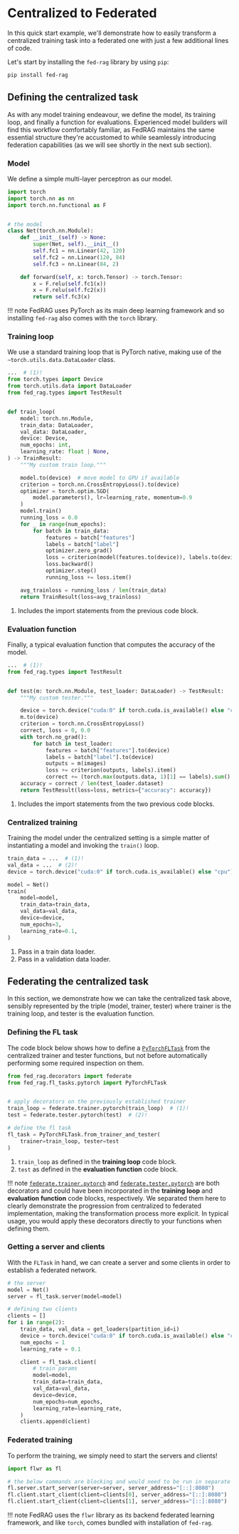 # Centralized to Federated

In this quick start example, we'll demonstrate how to easily transform a centralized
training task into a federated one with just a few additional lines of code.

Let's start by installing the `fed-rag` library by using `pip`:

``` sh
pip install fed-rag
```

## Defining the centralized task

As with any model training endeavour, we define the model, its training loop, and
finally a function for evaluations. Experienced model builders will find this
workflow comfortably familiar, as FedRAG maintains the same essential structure
they're accustomed to while seamlessly introducing federation capabilities (as we
will see shortly in the next sub section).

### Model

We define a simple multi-layer perceptron as our model.

``` py title="the model"
import torch
import torch.nn as nn
import torch.nn.functional as F


# the model
class Net(torch.nn.Module):
    def __init__(self) -> None:
        super(Net, self).__init__()
        self.fc1 = nn.Linear(42, 120)
        self.fc2 = nn.Linear(120, 84)
        self.fc3 = nn.Linear(84, 2)

    def forward(self, x: torch.Tensor) -> torch.Tensor:
        x = F.relu(self.fc1(x))
        x = F.relu(self.fc2(x))
        return self.fc3(x)
```

!!! note
    FedRAG uses PyTorch as its main deep learning framework and so installing
    `fed-rag` also comes with the `torch` library.

### Training loop

We use a standard training loop that is PyTorch native, making use of the
`~torch.utils.data.DataLoader` class.

``` py title="training loop"
...  # (1)!
from torch.types import Device
from torch.utils.data import DataLoader
from fed_rag.types import TestResult


def train_loop(
    model: torch.nn.Module,
    train_data: DataLoader,
    val_data: DataLoader,
    device: Device,
    num_epochs: int,
    learning_rate: float | None,
) -> TrainResult:
    """My custom train loop."""

    model.to(device)  # move model to GPU if available
    criterion = torch.nn.CrossEntropyLoss().to(device)
    optimizer = torch.optim.SGD(
        model.parameters(), lr=learning_rate, momentum=0.9
    )
    model.train()
    running_loss = 0.0
    for _ in range(num_epochs):
        for batch in train_data:
            features = batch["features"]
            labels = batch["label"]
            optimizer.zero_grad()
            loss = criterion(model(features.to(device)), labels.to(device))
            loss.backward()
            optimizer.step()
            running_loss += loss.item()

    avg_trainloss = running_loss / len(train_data)
    return TrainResult(loss=avg_trainloss)
```

1. Includes the import statements from the previous code block.

### Evaluation function

Finally, a typical evaluation function that computes the accuracy of the model.

``` py title="evaluation function"
...  # (1)!
from fed_rag.types import TestResult


def test(m: torch.nn.Module, test_loader: DataLoader) -> TestResult:
    """My custom tester."""

    device = torch.device("cuda:0" if torch.cuda.is_available() else "cpu")
    m.to(device)
    criterion = torch.nn.CrossEntropyLoss()
    correct, loss = 0, 0.0
    with torch.no_grad():
        for batch in test_loader:
            features = batch["features"].to(device)
            labels = batch["label"].to(device)
            outputs = m(images)
            loss += criterion(outputs, labels).item()
            correct += (torch.max(outputs.data, 1)[1] == labels).sum().item()
    accuracy = correct / len(test_loader.dataset)
    return TestResult(loss=loss, metrics={"accuracy": accuracy})
```

1. Includes the import statements from the two previous code blocks.

### Centralized training

Training the model under the centralized setting is a simple matter of instantiating
a model and invoking the `train()` loop.

``` py title="Centralized training"
train_data = ...  # (1)!
val_data = ...  # (2)!
device = torch.device("cuda:0" if torch.cuda.is_available() else "cpu")

model = Net()
train(
    model=model,
    train_data=train_data,
    val_data=val_data,
    device=device,
    num_epochs=3,
    learning_rate=0.1,
)
```

1. Pass in a train data loader.
2. Pass in a validation data loader.

## Federating the centralized task

In this section, we demonstrate how we can take the centralized task above,
sensibly represented by the triple (model, trainer, tester) where trainer is the
training loop, and tester is the evaluation function.

### Defining the FL task

The code block below shows how to define a [`PyTorchFLTask`](../../api_reference/fl_tasks/pytorch.md)
from the centralized trainer and tester functions, but not before automatically
performing some required inspection on them.

``` py title="Getting an FL Task"
from fed_rag.decorators import federate
from fed_rag.fl_tasks.pytorch import PyTorchFLTask


# apply decorators on the previously established trainer
train_loop = federate.trainer.pytorch(train_loop)  # (1)!
test = federate.tester.pytorch(test)  # (2)!

# define the fl task
fl_task = PyTorchFLTask.from_trainer_and_tester(
    trainer=train_loop, tester=test
)
```

1. `train_loop` as defined in the **training loop** code block.
2. `test` as defined in the **evaluation function** code block.

!!! note
    [`federate.trainer.pytorch`](../../api_reference/decorators/index.md) and
    [`federate.tester.pytorch`](../../api_reference/decorators/index.md) are both
    decorators and could have been incorporated in the **training loop** and
    **evaluation function** code blocks, respectively. We separated them here to
    clearly demonstrate the progression from centralized to federated implementation,
    making the transformation process more explicit. In typical usage, you would
    apply these decorators directly to your functions when defining them.

### Getting a server and clients

With the `FLTask` in hand, we can create a server and some clients in order to
establish a federated network.

``` py title="Getting a server and two clients"
# the server
model = Net()
server = fl_task.server(model=model)

# defining two clients
clients = []
for i in range(2):
    train_data, val_data = get_loaders(partition_id=i)
    device = torch.device("cuda:0" if torch.cuda.is_available() else "cpu")
    num_epochs = 1
    learning_rate = 0.1

    client = fl_task.client(
        # train params
        model=model,
        train_data=train_data,
        val_data=val_data,
        device=device,
        num_epochs=num_epochs,
        learning_rate=learning_rate,
    )
    clients.append(client)
```

### Federated training

To perform the training, we simply need to start the servers and clients!

``` py title="Starting the server and clients"
import flwr as fl

# the below commands are blocking and would need to be run in separate processes
fl.server.start_server(server=server, server_address="[::]:8080")
fl.client.start_client(client=clients[0], server_address="[::]:8080")
fl.client.start_client(client=clients[1], server_address="[::]:8080")
```

!!! note
    FedRAG uses the `flwr` library as its backend federated learning framework,
    and like `torch`, comes bundled with installation of `fed-rag`.
